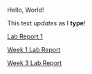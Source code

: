 Hello, World!

This text *updates* as I **type**!

[Lab Report 1](https://gianpaoloramos.github.io/cse15l-lab-reports/lab-report-1-week-0.html)

[Week 1 Lab Report](https://gianpaoloramos.github.io/cse15l-lab-reports/week-1-lab-report.html)

[Week 3 Lab Report](https://gianpaoloramos.github.io/cse15l-lab-reports/week-3-lab-report.html)